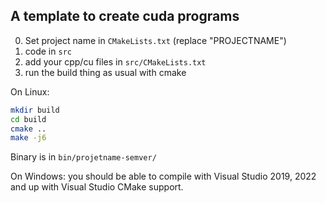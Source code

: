 ## A template to create cuda programs

0. Set project name in `CMakeLists.txt` (replace "PROJECTNAME")
1. code in `src`
2. add your cpp/cu files in `src/CMakeLists.txt`
3. run the build thing as usual with cmake

On Linux:

```bash
mkdir build
cd build
cmake ..
make -j6
```

Binary is in `bin/projetname-semver/`

On Windows: you should be able to compile with Visual Studio 2019, 2022 and up with Visual Studio CMake support.

